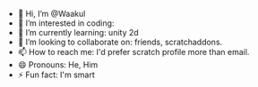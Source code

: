 - 👋 Hi, I’m @Waakul
- 👀 I’m interested in coding:
- 🌱 I’m currently learning: unity 2d
- 💞️ I’m looking to collaborate on: friends, scratchaddons.
- 📫 How to reach me: I'd prefer scratch profile more than email.
- 😄 Pronouns: He, Him
- ⚡ Fun fact: I'm smart

<!---
Waakul/Waakul is a ✨ special ✨ repository because its `README.md` (this file) appears on your GitHub profile.
You can click the Preview link to take a look at your changes.
--->
